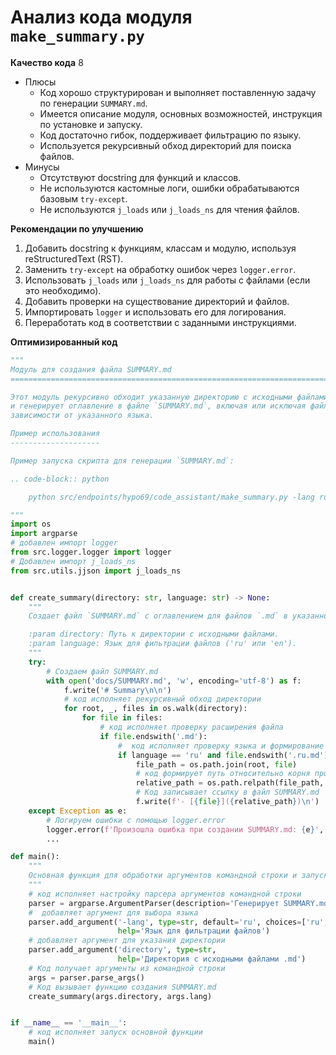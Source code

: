 # Анализ кода модуля `make_summary.py`

**Качество кода**
8
- Плюсы
    - Код хорошо структурирован и выполняет поставленную задачу по генерации `SUMMARY.md`.
    - Имеется описание модуля, основных возможностей, инструкция по установке и запуску.
    -  Код достаточно гибок, поддерживает фильтрацию по языку.
    -  Используется рекурсивный обход директорий для поиска файлов.
- Минусы
    - Отсутствуют docstring для функций и классов.
    - Не используются кастомные логи, ошибки обрабатываются базовым `try-except`.
    - Не используются `j_loads` или `j_loads_ns` для чтения файлов.

**Рекомендации по улучшению**

1.  Добавить docstring к функциям, классам и модулю, используя reStructuredText (RST).
2.  Заменить `try-except` на обработку ошибок через `logger.error`.
3.  Использовать `j_loads` или `j_loads_ns` для работы с файлами (если это необходимо).
4.  Добавить проверки на существование директорий и файлов.
5.  Импортировать `logger` и использовать его для логирования.
6.  Переработать код в соответствии с заданными инструкциями.

**Оптимизированный код**

```python
"""
Модуль для создания файла SUMMARY.md
=========================================================================================

Этот модуль рекурсивно обходит указанную директорию с исходными файлами `.md`
и генерирует оглавление в файле `SUMMARY.md`, включая или исключая файлы в
зависимости от указанного языка.

Пример использования
--------------------

Пример запуска скрипта для генерации `SUMMARY.md`:

.. code-block:: python

    python src/endpoints/hypo69/code_assistant/make_summary.py -lang ru src

"""
import os
import argparse
# добавлен импорт logger
from src.logger.logger import logger
# Добавлен импорт j_loads_ns
from src.utils.jjson import j_loads_ns


def create_summary(directory: str, language: str) -> None:
    """
    Создает файл `SUMMARY.md` с оглавлением для файлов `.md` в указанной директории.

    :param directory: Путь к директории с исходными файлами.
    :param language: Язык для фильтрации файлов ('ru' или 'en').
    """
    try:
        # Создаем файл SUMMARY.md
        with open('docs/SUMMARY.md', 'w', encoding='utf-8') as f:
            f.write('# Summary\n\n')
            # код исполняет рекурсивный обход директории
            for root, _, files in os.walk(directory):
                for file in files:
                    # код исполняет проверку расширения файла
                    if file.endswith('.md'):
                        #  код исполняет проверку языка и формирование пути к файлу
                        if language == 'ru' and file.endswith('.ru.md') or language == 'en' and not file.endswith('.ru.md'):
                            file_path = os.path.join(root, file)
                            # код формирует путь относительно корня проекта
                            relative_path = os.path.relpath(file_path, directory)
                            # Код записывает ссылку в файл SUMMARY.md
                            f.write(f'- [{file}]({relative_path})\n')
    except Exception as e:
        # Логируем ошибки с помощью logger.error
        logger.error(f'Произошла ошибка при создании SUMMARY.md: {e}', exc_info=True)
        ...

def main():
    """
    Основная функция для обработки аргументов командной строки и запуска создания `SUMMARY.md`.
    """
    # код исполняет настройку парсера аргументов командной строки
    parser = argparse.ArgumentParser(description='Генерирует SUMMARY.md для mdbook')
    #  добавляет аргумент для выбора языка
    parser.add_argument('-lang', type=str, default='ru', choices=['ru', 'en'],
                        help='Язык для фильтрации файлов')
    # добавляет аргумент для указания директории
    parser.add_argument('directory', type=str,
                        help='Директория с исходными файлами .md')
    # Код получает аргументы из командной строки
    args = parser.parse_args()
    # Код вызывает функцию создания SUMMARY.md
    create_summary(args.directory, args.lang)


if __name__ == '__main__':
    # код исполняет запуск основной функции
    main()
```